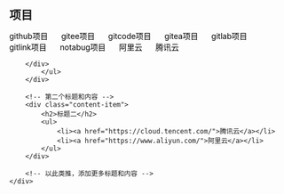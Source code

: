 <!DOCTYPE html>
<html lang="en">
<head>
    <meta charset="UTF-8">
    <meta name="viewport" content="width=device-width, initial-scale=1.0">
    <title>多个标题和内容</title>
    <style>
        /* 可选样式 */
        .content-item {
            margin-bottom: 20px; /* 每个内容项之间的间距 */
        }
        .content-item h2 {
            margin-bottom: 10px; /* 标题和内容之间的间距 */
        }
        .content-item ul {
            list-style-type: none; /* 移除默认的列表样式 */
            padding: 0; /* 移除默认的列表内边距 */
        }
        .content-item li {
            display: inline-block; /* 使列表项并排显示 */
            margin-right: 20px; /* 列表项之间的间距 */
        }
        .content-item a {
            text-decoration: none; /* 移除链接的下划线 */
            color: black; /* 链接颜色 */
        }
    </style>
</head>
<body>
    <div class="content-container">
        <!-- 第一个标题和内容 -->
        <div class="content-item">
            <h2>项目</h2>
            <ul>
<li><a href="https://github.com/">github项目</a></li>
<li><a href="https://gitee.com/explore">gitee项目</a></li>
<li><a href="https://gitcode.net/explore/projects/starred">gitcode项目</a></li>
<li><a href="https://gitea.com/explore/repos">gitea项目</a></li>
<li><a href="https://gitlab.com/explore?sort=latest_activity_desc&name=tvbox&sort=latest_activity_desc">gitlab项目</a></li>
<li><a href="https://www.gitlink.org.cn/explore">gitlink项目</a></li>
<li><a href="https://notabug.org/explore/repos">notabug项目</a></li>
<li><a href="https://www.aliyun.com/">阿里云</a></li>	
<li><a href="https://cloud.tencent.com/">腾讯云</a></li>


        </div>
            </ul>
        </div>
        
        <!-- 第二个标题和内容 -->
        <div class="content-item">
            <h2>标题二</h2>
            <ul>
                <li><a href="https://cloud.tencent.com/">腾讯云</a></li>
                <li><a href="https://www.aliyun.com/">阿里云</a></li>
            </ul>
        </div>
        
        <!-- 以此类推，添加更多标题和内容 -->
    </div>
</body>
</html>
